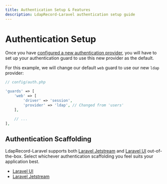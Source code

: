 ```yaml
---
title: Authentication Setup & Features
description: LdapRecord-Laravel authentication setup guide
---
```


# Authentication Setup

Once you have [configured a new authentication provider](/docs/laravel/v1/auth/configuration),
you will have to set up your authentication guard to use this new provider as the default.

For this example, we will change our default `web` guard to use our new `ldap` provider:

```php
// config/auth.php

'guards' => [
    'web' => [
        'driver' => 'session',
        'provider' => 'ldap', // Changed from 'users'
    ],

    // ...
],
```

## Authentication Scaffolding

LdapRecord-Laravel supports both [Laravel Jetstream](https://jetstream.laravel.com) and [Laravel UI](https://github.com/laravel/ui)
out-of-the-box. Select whichever authentication scaffolding you feel suits your application best.

- [Laravel UI](/docs/laravel/v1/auth/laravel-ui)
- [Laravel Jetstream](/docs/laravel/v1/auth/laravel-jetstream)
